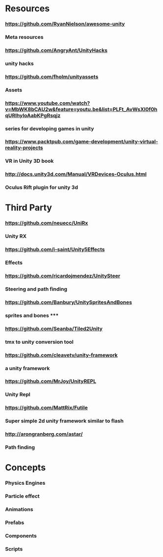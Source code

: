 # Resources
### https://github.com/RyanNielson/awesome-unity
### Meta resources
### https://github.com/AngryAnt/UnityHacks
### unity hacks
### https://github.com/fholm/unityassets
### Assets
### https://www.youtube.com/watch?v=MbWK8bCAU2w&feature=youtu.be&list=PLFt_AvWsXl0f0hqURlhyIoAabKPgRsqjz
### series for developing games in unity
### https://www.packtpub.com/game-development/unity-virtual-reality-projects
### VR in Unity 3D book
### http://docs.unity3d.com/Manual/VRDevices-Oculus.html
### Oculus Rift plugin for unity 3d
# Third Party
### https://github.com/neuecc/UniRx
### Unity RX
### https://github.com/i-saint/Unity5Effects
### Effects
### https://github.com/ricardojmendez/UnitySteer
### Steering and path finding
### https://github.com/Banbury/UnitySpritesAndBones
### sprites and bones ***
### https://github.com/Seanba/Tiled2Unity
### tmx to unity conversion tool
### https://github.com/cleavetv/unity-framework
### a unity framework
### https://github.com/MrJoy/UnityREPL
### Unity Repl
### https://github.com/MattRix/Futile
### Super simple 2d unity framework similar to flash 
### http://arongranberg.com/astar/
### Path finding
# Concepts
### Physics Engines
### Particle effect
### Animations
### Prefabs
### Components
### Scripts
